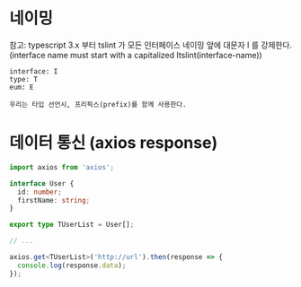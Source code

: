 # 네이밍

참고: typescript 3.x 부터 tslint 가 모든 인터페이스 네이밍 앞에 대문자 I 를 강제한다. (interface name must start with a capitalized Itslint(interface-name))

```
interface: I
type: T
eum: E
```

`우리는 타입 선언시, 프리픽스(prefix)를 함께 사용한다.`

# 데이터 통신 (axios response)

```typescript
import axios from 'axios';

interface User {
  id: number;
  firstName: string;
}

export type TUserList = User[];

// ...

axios.get<TUserList>('http://url').then(response => {
  console.log(response.data);
});
```
